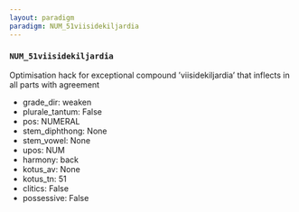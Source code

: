 ```yaml
---
layout: paradigm
paradigm: NUM_51viisidekiljardia
---
```

### ` NUM_51viisidekiljardia `

Optimisation hack for exceptional compound ’viisidekiljardia’ that inflects in all parts with agreement
* grade_dir: weaken
* plurale_tantum: False
* pos: NUMERAL
* stem_diphthong: None
* stem_vowel: None
* upos: NUM
* harmony: back
* kotus_av: None
* kotus_tn: 51
* clitics: False
* possessive: False
